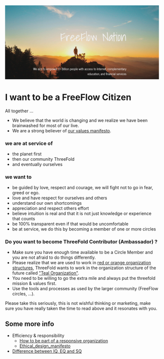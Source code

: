 ![](./img/freeflownation_intro.png)

# I want to be a FreeFlow Citizen

All together ...

- We believe that the world is changing and we realize we have been brainwashed for most of our live.
- We are a strong believer of [our values manifesto](https://www.freeflownation.org/manifesto.html).

### we are at service of

- the planet first
- then our community ThreeFold
- and eventually ourselves

### we want to 

- be guided by love, respect and courage, we will fight not to go in fear, greed or ego.
- love and have respect for ourselves and others
- understand our own shortcomings
- appreciation and respect others effort
- believe intuition is real and that it is not just knowledge or experience that counts
- be 100% transparent even if that would be uncomfortable
- be at service, we do this by becoming a member of one or more circles

### Do you want to become ThreeFold Contributor (Ambassador) ?

- Make sure you have enough time available to be a Circle Member and you are not afraid to do things differently.
- Please realize that we are used to work in [red or orange organization structures](notes_on_reinventing_organizations.md), ThreeFold wants to work in the organization structure of the future called ["Teal Organization"](teal_organization_intro.md).
- You need to be willing to go the extra mile and always put the threefold mission & values first.
- Use the tools and processes as used by the larger community (FreeFlow circles, ...).

Please take this seriously, this is not wishful thinking or marketing, make sure you have really taken the time to read above and it resonates with you.

## Some more info

- Efficiency & responsibility
    - [How to be part of a responsive organization](responsive_org_manifesto.md)
    - [Ethical_design_manifesto](ethical_design_manifesto.md)
- [Difference between IQ, EQ and SQ](iq_eq_sq.md)

